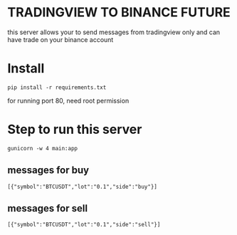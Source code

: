 # TRADINGVIEW TO BINANCE FUTURE 
this server allows your to send messages from tradingview only and can have trade on your binance account

# Install 
`pip install -r requirements.txt`

for running port 80, need root permission

# Step to run this server 
`gunicorn -w 4 main:app`


## messages for buy
`[{"symbol":"BTCUSDT","lot":"0.1","side":"buy"}]`

## messages for sell
`[{"symbol":"BTCUSDT","lot":"0.1","side":"sell"}]`